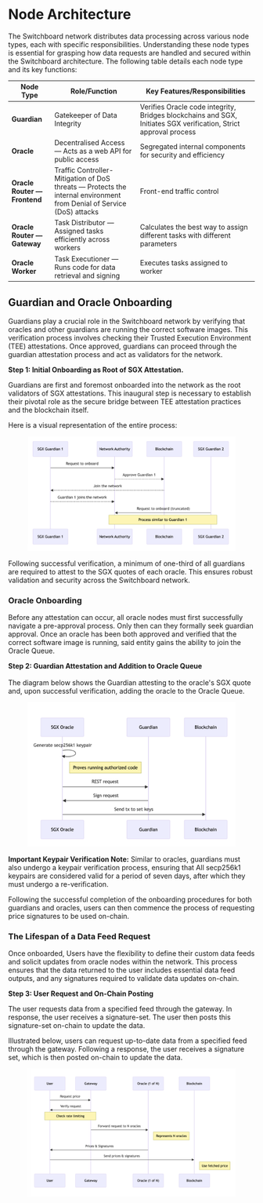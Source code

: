# Node Architecture

The Switchboard network distributes data processing across various node types, each with specific responsibilities. Understanding these node types is essential for grasping how data requests are handled and secured within the Switchboard architecture. The following table details each node type and its key functions:

| Node Type                    | Role/Function                                                                                                         | Key Features/Responsibilities                                                                                    |
| ---------------------------- | --------------------------------------------------------------------------------------------------------------------- | ---------------------------------------------------------------------------------------------------------------- |
| **Guardian**                 | Gatekeeper of Data Integrity                                                                                          | Verifies Oracle code integrity, Bridges blockchains and SGX, Initiates SGX verification, Strict approval process |
| **Oracle**                   | Decentralised Access — Acts as a web API for public access                                                            | Segregated internal components for security and efficiency                                                       |
| **Oracle Router — Frontend** | Traffic Controller-Mitigation of DoS threats — Protects the internal environment from Denial of Service (DoS) attacks | Front-end traffic control                                                                                        |
| **Oracle Router — Gateway**  | Task Distributor — Assigned tasks efficiently across workers                                                          | Calculates the best way to assign different tasks with different parameters                                      |
| **Oracle Worker**            | Task Executioner — Runs code for data retrieval and signing                                                           | Executes tasks assigned to worker                                                                                |

## Guardian and Oracle Onboarding

Guardians play a crucial role in the Switchboard network by verifying that oracles and other guardians are running the correct software images. This verification process involves checking their Trusted Execution Environment (TEE) attestations. Once approved, guardians can proceed through the guardian attestation process and act as validators for the network.

**Step 1: Initial Onboarding as Root of SGX Attestation.**

Guardians are first and foremost onboarded into the network as the root validators of SGX attestations. This inaugural step is necessary to establish their pivotal role as the secure bridge between TEE attestation practices and the blockchain itself.

Here is a visual representation of the entire process:

<figure><img src="../../../.gitbook/assets/image.png" alt=""><figcaption></figcaption></figure>

Following successful verification, a minimum of one-third of all guardians are required to attest to the SGX quotes of each oracle. This ensures robust validation and security across the Switchboard network.

### Oracle Onboarding

Before any attestation can occur, all oracle nodes must first successfully navigate a pre-approval process. Only then can they formally seek guardian approval. Once an oracle has been both approved and verified that the correct software image is running, said entity gains the ability to join the Oracle Queue.

**Step 2: Guardian Attestation and Addition to Oracle Queue** \
\
The diagram below shows the Guardian attesting to the oracle's SGX quote and, upon successful verification, adding the oracle to the Oracle Queue.

<figure><img src="../../../.gitbook/assets/image2.png" alt=""><figcaption></figcaption></figure>



**Important Keypair Verification Note:** Similar to oracles, guardians must also undergo a keypair verification process, ensuring that All secp256k1 keypairs are considered valid for a period of seven days, after which they must undergo a re-verification.

Following the successful completion of the onboarding procedures for both guardians and oracles, users can then commence the process of requesting price signatures to be used on-chain.

### The Lifespan of a Data Feed Request

Once onboarded, Users have the flexibility to define their custom data feeds and solicit updates from oracle nodes within the network. This process ensures that the data returned to the user includes essential data feed outputs, and any signatures required to validate data updates on-chain.

**Step 3: User Request and On-Chain Posting**

The user requests data from a specified feed through the gateway. In response, the user receives a signature-set. The user then posts this signature-set on-chain to update the data.

Illustrated below, users can request up-to-date data from a specified feed through the gateway. Following a response, the user receives a signature set, which is then posted on-chain to update the data.

<figure><img src="../../../.gitbook/assets/image3.png" alt=""><figcaption></figcaption></figure>


